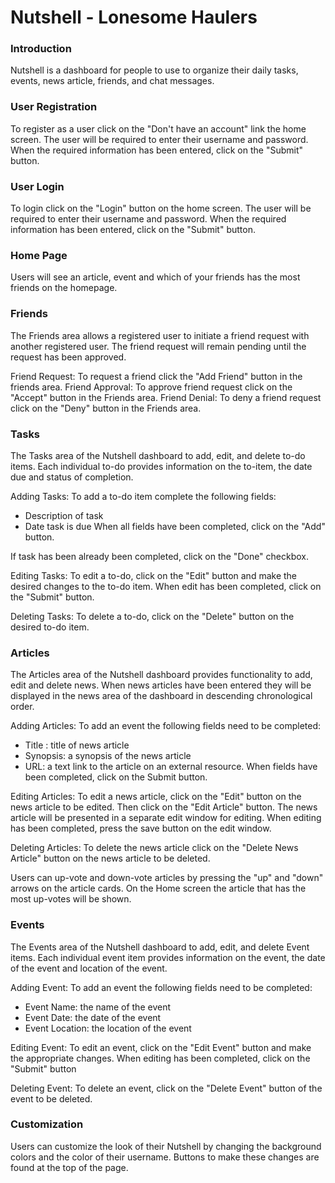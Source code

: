 # Nutshell - Lonesome Haulers

### Introduction
Nutshell is a dashboard for people to use to organize their daily tasks, events, news article, friends, and chat messages.

### User Registration
To register as a user click on the "Don't have an account" link the home screen. The user will be required to enter their username and password. When the required information has been entered, click on the "Submit" button.

### User Login
To login click on the "Login" button on the home screen. The user will be required to enter their username and password. When the required information has been entered, click on the "Submit" button.

### Home Page
Users will see an article, event and which of your friends has the most friends on the homepage.

### Friends
The Friends area allows a registered user to initiate a friend request with another registered user. The friend request will remain pending until the request has been approved.

Friend Request: To request a friend click the "Add Friend" button in the friends area.
Friend Approval: To approve friend request click on the "Accept" button in the Friends area.
Friend Denial: To deny a friend request click on the "Deny" button in the Friends area.

### Tasks
The Tasks area of the Nutshell dashboard to add, edit, and delete to-do items. Each individual to-do provides information on the to-item, the date due and status of completion.

Adding Tasks: To add a to-do item complete the following fields:
 - Description of task
 - Date task is due
 When all fields have been completed, click on the "Add" button.
 
If task has been already been completed, click on the "Done" checkbox.
 
Editing Tasks: To edit a to-do, click on the "Edit" button and make the desired changes to the to-do item. When edit has been completed, click on the "Submit" button.

Deleting Tasks: To delete a to-do,  click on the "Delete" button on the desired to-do item.

### Articles
The Articles area of the Nutshell dashboard provides functionality to add, edit and delete news.
When news articles have been entered they will be displayed in the news area of the dashboard in descending chronological order.

Adding Articles: To add an event the following fields need to be completed:
 - Title : title of news article
 - Synopsis: a synopsis of the news article
 - URL: a text link to the article on an external resource. 
 When fields have been completed, click on the Submit button.
 
Editing Articles: To edit a news article, click on the "Edit" button on the news article to be edited. Then click on the "Edit Article" button. The news article will be presented in a separate edit window for editing. When editing has been completed, press the save button on the edit window. 

Deleting Articles: To delete the news article click on the "Delete News Article" button on the news article to be deleted.

Users can up-vote and down-vote articles by pressing the "up" and "down" arrows on the article cards. On the Home screen the article that has the most up-votes will be shown.

### Events
The Events area of the Nutshell dashboard to add, edit, and delete Event items. Each individual event item provides information on the event, the date of the event and location of the event.

Adding Event: To add an event the following fields need to be completed:
 - Event Name: the name of the event
 - Event Date: the date of the event
 - Event Location: the location of the event
 
Editing Event: To edit an event, click on the "Edit Event" button and make the appropriate changes. When editing has been completed, click on the "Submit" button
 
Deleting Event: To delete an event, click on the "Delete Event" button of the event to be deleted.

### Customization
Users can customize the look of their Nutshell by changing the background colors and the color of their username. Buttons to make these changes are found at the top of the page.
